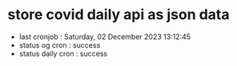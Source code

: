 # store covid daily api as json data

- last cronjob : Saturday, 02 December 2023 13:12:45
- status og cron : success
- status daily cron : success
      
      